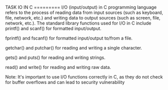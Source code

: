 
TASK IO IN C =========
I/O (input/output) in C programming language refers to the process of reading data from input sources (such as keyboard, file, network, etc.) and writing data to output sources (such as screen, file, network, etc.). The standard library functions used for I/O in C include
printf() and scanf() for formatted input/output.

fprintf() and fscanf() for formatted input/output to/from a file.

getchar() and putchar() for reading and writing a single character.

gets() and puts() for reading and writing strings.

read() and write() for reading and writing raw data.

Note: It's important to use I/O functions correctly in C, as they do not check for buffer overflows and can lead to security vulnerability
